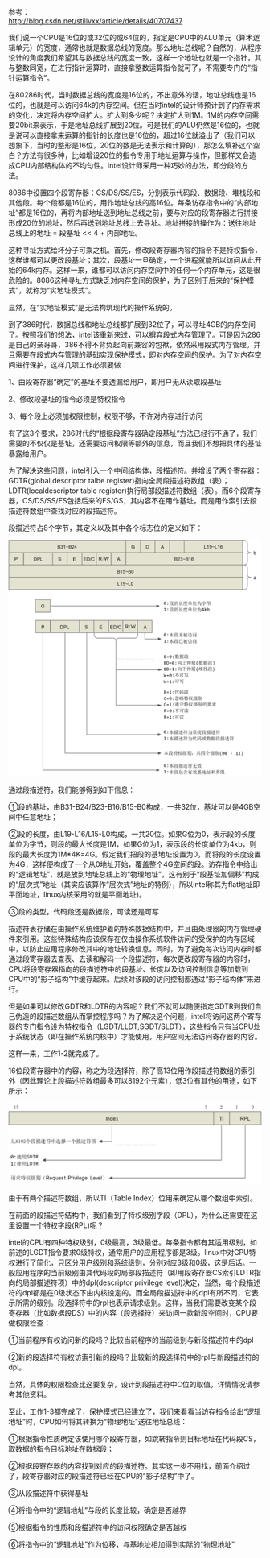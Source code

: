 参考：  
http://blog.csdn.net/stillvxx/article/details/40707437

我们说一个CPU是16位的或32位的或64位的，指定是CPU中的ALU单元（算术逻辑单元）的宽度，通常也就是数据总线的宽度。那么地址总线呢？自然的，从程序设计的角度我们希望其与数据总线的宽度一致，这样一个地址也就是一个指针，其与整数同宽，在进行指针运算时，直接拿整数运算指令就可了，不需要专门的“指针运算指令”。

在80286时代，当时数据总线的宽度是16位的，不出意外的话，地址总线也是16位的，也就是可以访问64k的内存空间。但在当时intel的设计师预计到了内存需求的变化，决定将内存空间扩大。扩大到多少呢？决定扩大到1M。1M的内存空间需要20bit来表示，于是地址总线扩展到20位。可是我们的ALU仍然是16位的，也就是说可以直接拿来运算的指针的长度也是16位的，超过16位就溢出了（我们可以想象下，当时的整形是16位，20位的数是无法表示和计算的），那怎么填补这个空白？方法有很多种，比如增设20位的指令专用于地址运算与操作，但那样又会造成CPU内部结构体的不均匀性。intel设计师采用一种巧妙的办法，即分段的方法。

8086中设置四个段寄存器：CS/DS/SS/ES，分别表示代码段、数据段、堆栈段和其他段。每个段都是16位的，用作地址总线的高16位。每条访存指令中的“内部地址”都是16位的，再将内部地址送到地址总线之前，要与对应的段寄存器进行拼接形成20位的地址，然后再送到地址总线上去寻址。地址拼接的操作为：送往地址总线上的地址 = 段基址 << 4 + 内部地址。

这种寻址方式给坏分子可乘之机。首先，修改段寄存器内容的指令不是特权指令，这样谁都可以更改段基址；其次，段基址一旦确定，一个进程就能所以访问从此开始的64k内存。这样一来，谁都可以访问内存空间中的任何一个内存单元，这是很危险的。8086这种寻址方式缺乏对内存空间的保护，为了区别于后来的“保护模式”，就称为“实地址模式”。

显然，在“实地址模式”是无法构筑现代的操作系统的。

到了386时代，数据总线和地址总线都扩展到32位了，可以寻址4GB的内存空间了。按照我们的想法，intel该重新来过，可以摒弃段式内存管理了。可是因为286是自己的亲哥哥，386不得不背负起向前兼容的包袱，依然采用段式内存管理。并且需要在段式内存管理的基础实现保护模式，即对内存空间的保护。为了对内存空间进行保护，这样几项工作必须要做：

1、由段寄存器“确定”的基址不要透漏给用户，即用户无从读取段基址

2、修改段基址的指令必须是特权指令

3、每个段上必须加权限控制，权限不够，不许对内存进行访问

有了这3个要求，286时代的“根据段寄存器确定段基址”方法已经行不通了，我们需要的不仅仅是基址，还需要访问权限等额外的信息，而且我们不想把具体的基址暴露给用户。

为了解决这些问题，intel引入一个中间结构体，段描述符。并增设了两个寄存器：GDTR(global descriptor talbe register)指向全局段描述符数组（表）；LDTR(localdescriptor table register)执行局部段描述符数组（表）。而6个段寄存器，CS/DS/SS/ES包括后来的FS/GS，其内容不在用作基址，而是用作索引去段描述符数组中查找对应的段描述符。

段描述符占8个字节，其定义以及其中各个标志位的定义如下：

![image](images/segment_descriptor.jpg)

通过段描述符，我们能够得到如下信息：

①段的基址，由B31-B24/B23-B16/B15-B0构成，一共32位，基址可以是4GB空间中任意地址；

②段的长度，由L19-L16/L15-L0构成，一共20位。如果G位为0，表示段的长度单位为字节，则段的最大长度是1M，如果G位为1，表示段的长度单位为4kb，则段的最大长度为1M*4K=4G。假定我们把段的基地址设置为0，而将段的长度设置为4G，这样便构成了一个从0地址开始，覆盖整个4G空间的段。访存指令中给出的“逻辑地址”，就是放到地址总线上的“物理地址”，这有别于“段基址加偏移”构成的“层次式”地址（其实应该算作“层次式”地址的特例），所以intel称其为flat地址即平面地址，linux内核采用的就是平面地址)。

③段的类型，代码段还是数据段，可读还是可写

描述符表存储在由操作系统维护着的特殊数据结构中，并且由处理器的内存管理硬件来引用。这些特殊结构应该保存在仅由操作系统软件访问的受保护的内存区域中，以防止应用程序修改其中的地址转换信息。同时，为了避免每次访问内存时都通过段寄存器去查表、去读和解码一个段描述符，每次更改段寄存器的内容时，CPU将段寄存器指向的段描述符中的段基址、长度以及访问控制信息等加载到CPU中的“影子结构”中缓存起来。后续对该段的访问控制都通过“影子结构体”来进行。

但是如果可以修改GDTR和LDTR的内容呢？我们不就可以随便指定GDTR到我们自己伪造的段描述数组从而掌控程序吗？为了解决这个问题，intel将访问这两个寄存器的专门指令设为特权指令（LGDT/LLDT,SGDT/SLDT），这些指令只有当CPU处于系统状态（即在操作系统内核中）才能使用，用户空间无法访问寄存器的内容。

这样一来，工作1-2就完成了。

16位段寄存器中的内容，称之为段选择符，除了高13位用作段描述符数组的索引外（因此理论上段描述符数组最多可以8192个元素），低3位有其他的用途，如下所示：

![image](images/segment_selector.jpg)

由于有两个描述符数组，所以TI（Table Index）位用来确定从哪个数组中索引。

在前面的段描述符结构中，我们看到了特权级别字段（DPL），为什么还需要在这里设置一个特权字段(RPL)呢？

intel的CPU有四种特权级别，0级最高，3级最低。每条指令都有其适用级别，如前述的LGDT指令要求0级特权，通常用户的应用程序都是3级。linux中对CPU特权进行了简化，只区分用户级别和系统级别，分别对应3级和0级，这是后话。一般应用程序的当前级别由其代码段的局部段描述符（即用段寄存器CS索引LDTR指向的局部描述符项）中的dpl(descriptor privilege level)决定，当然，每个段描述符的dpl都是在0级状态下由内核设定的。而全局段描述符中的dpl有所不同，它表示所需的级别。段选择符中的rpl也表示请求级别。这样，当我们需要改变某个段寄存器（比如数据段DS）中的内容（段选择符）来访问一款新段空间时，CPU要做权限检查：

①当前程序有权访问新的段吗？比较当前程序的当前级别与新段描述符中的dpl

②新的段选择符有权访索引新的段吗？比较新的段选择符中的rpl与新段描述符的dpl。

当然，具体的权限检查比这要复杂，设计到段描述符中C位的取值，详情情况请参考其他资料。

至此，工作1-3都完成了，保护模式已经建立了，我们来看看当访存指令给出“逻辑地址”时，CPU如何将其转换为“物理地址”送往地址总线：

①根据指令性质确定该使用哪个段寄存器，如跳转指令则目标地址在代码段CS，取数据的指令目标地址在数据段；

②根据段寄存器的内容找到对应的段描述符。其实这一步不用找，前面介绍过了，段寄存器对应的段描述符已经在CPU的“影子结构”中了。

③从段描述符中获得基址

④将指令中的“逻辑地址”与段的长度比较，确定是否越界

⑤根据指令的性质和段描述符中的访问权限确定是否越权

⑥将指令中的“逻辑地址”作为位移，与基地址相加得到实际的“物理地址”